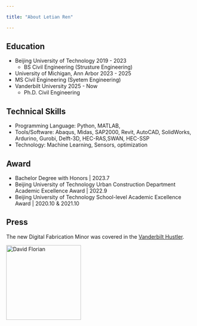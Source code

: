 ```yaml
---

title: "About Letian Ren"

---
```


## Education



* Beijing University of Technology  2019 - 2023
  * BS Civil Engineering (Strusture Engineering)
*  University of Michigan, Ann Arbor 2023 - 2025
  * MS Civil Engineering (Syetem Engineering)
* Vanderbilt University 2025 - Now
  * Ph.D. Civil Engineering

## Technical Skills

* Programming Language: 
Python, MATLAB,
* Tools/Software: 
Abaqus, Midas, SAP2000, Revit, AutoCAD, SolidWorks, Ardurino, Gurobi, Delft-3D, HEC-RAS,SWAN, HEC-SSP
* Technology: 
Machine Learning, Sensors, optimization

## Award

* Bachelor Degree with Honors | 2023.7
* Beijing University of Technology Urban Construction Department Academic Excellence Award | 2022.9 
* Beijing University of Technology School-level Academic Excellence Award | 2020.10 & 2021.10



## Press 

The new Digital Fabrication Minor was covered in the [Vanderbilt Hustler](https://vanderbilthustler.com/2022/11/09/digital-fabrication-minor-introduced-for-2022-23-academic-year/).

<img src="/assets/img/David_Headshot_web2.jpg" alt="David Florian" style="width:200px;"/>
